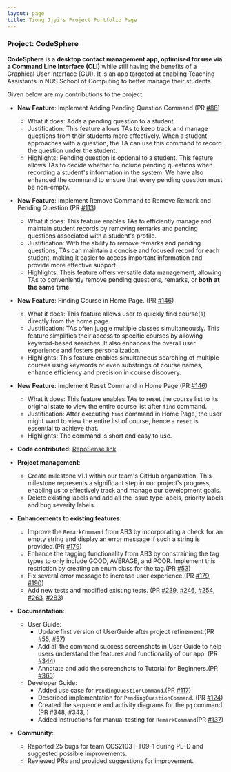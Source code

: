 ```yaml
---
layout: page
title: Tiong Jjyi's Project Portfolio Page
---
```


### Project: CodeSphere

**CodeSphere** is a **desktop contact management app, optimised for use via a Command Line Interface (CLI)**
while still having the benefits of a Graphical User Interface (GUI).
It is an app targeted at enabling Teaching Assistants in NUS School of Computing to better manage their students.

Given below are my contributions to the project.

* **New Feature**: Implement Adding Pending Question Command (PR [#88](https://github.com/AY2324S1-CS2103T-W15-4/tp/pull/88))
    * What it does: Adds a pending question to a student.
    * Justification: This feature allows TAs to keep track and manage questions from their students more effectively. When a student approaches with a question, the TA can use this command to record the question under the student.
    * Highlights: Pending question is optional to a student. This feature allows TAs to decide whether to include pending questions when recording a student's information in the system. We have also enhanced the command to ensure that every pending question must be non-empty.

* **New Feature**: Implement Remove Command to Remove Remark and Pending Question (PR [#113](https://github.com/AY2324S1-CS2103T-W15-4/tp/pull/113))
    * What it does: This feature enables TAs to efficiently manage and maintain student records by removing remarks and pending questions associated with a student's profile.
    * Justification:  With the ability to remove remarks and pending questions, TAs can maintain a concise and focused record for each student, making it easier to access important information and provide more effective support.
    * Highlights: Theis feature offers versatile data management, allowing TAs to conveniently remove pending questions, remarks, or **both** **at the same time**.

* **New Feature**: Finding Course in Home Page. (PR [#146](https://github.com/AY2324S1-CS2103T-W15-4/tp/pull/146))
    * What it does: This feature allows user to quickly find course(s) directly from the home page.
    * Justification: TAs often juggle multiple classes simultaneously. This feature simplifies their access to specific courses by allowing keyword-based searches. It also enhances the overall user experience and fosters personalization.
    * Highlights: This feature enables simultaneous searching of multiple courses using keywords or even substrings of course names, enhance efficiency and precision in course discovery.

* **New Feature**: Implement Reset Command in Home Page (PR [#146](https://github.com/AY2324S1-CS2103T-W15-4/tp/pull/146))
    * What it does: This feature enables TAs to reset the course list to its original state to view the entire course list after `find` command.
    * Justification: After executing `find` command in Home Page, the user might want to view the entire list of course, hence a `reset` is essential to achieve that.
    * Highlights: The command is short and easy to use.

* **Code contributed**: [RepoSense link](https://nus-cs2103-ay2324s1.github.io/tp-dashboard/?search=&sort=groupTitle&sortWithin=title&timeframe=commit&mergegroup=&groupSelect=groupByRepos&breakdown=true&checkedFileTypes=docs~functional-code~test-code&since=2023-09-22&tabOpen=true&tabType=authorship&tabAuthor=tiongjjyi&tabRepo=AY2324S1-CS2103T-W15-4%2Ftp%5Bmaster%5D&authorshipIsMergeGroup=false&authorshipFileTypes=docs~functional-code~test-code&authorshipIsBinaryFileTypeChecked=false&authorshipIsIgnoredFilesChecked=false)

* **Project management**:
    * Create milestone v1.1 within our team's GitHub organization. This milestone represents a significant step in our project's progress, enabling us to effectively track and manage our development goals.
    * Delete existing labels and add all the issue type labels, priority labels and bug severity labels.

* **Enhancements to existing features**:
    * Improve the `RemarkCommand` from AB3 by incorporating a check for an empty string and display an error message if such a string is provided.(PR [#179](https://github.com/AY2324S1-CS2103T-W15-4/tp/pull/179))
    * Enhance the tagging functionality from AB3 by constraining the tag types to only include GOOD, AVERAGE, and POOR. Implement this restriction by creating an enum class for the tag.(PR [#53](https://github.com/AY2324S1-CS2103T-W15-4/tp/pull/53))
    * Fix several error message to increase user experience.(PR [#179](https://github.com/AY2324S1-CS2103T-W15-4/tp/pull/179), [#190](https://github.com/AY2324S1-CS2103T-W15-4/tp/pull/190))
    * Add new tests and modified existing tests. (PR [#239](https://github.com/AY2324S1-CS2103T-W15-4/tp/pull/239), [#246](https://github.com/AY2324S1-CS2103T-W15-4/tp/pull/246), [#254](https://github.com/AY2324S1-CS2103T-W15-4/tp/pull/254), [#263](https://github.com/AY2324S1-CS2103T-W15-4/tp/pull/263), [#283](https://github.com/AY2324S1-CS2103T-W15-4/tp/pull/283))

* **Documentation**:
    * User Guide:
        * Update first version of UserGuide after project refinement.(PR [#55](https://github.com/AY2324S1-CS2103T-W15-4/tp/pull/55), [#57](https://github.com/AY2324S1-CS2103T-W15-4/tp/pull/57))
        * Add all the command success screenshots in User Guide to help users understand the features and functionality of our app. (PR [#344](https://github.com/AY2324S1-CS2103T-W15-4/tp/pull/344))
        * Annotate and add the screenshots to Tutorial for Beginners.(PR [#365](https://github.com/AY2324S1-CS2103T-W15-4/tp/pull/365))
    * Developer Guide:
        * Added use case for `PendingQuestionCommand`.(PR [#117](https://github.com/AY2324S1-CS2103T-W15-4/tp/pull/117))
        * Described implementation for `PendingQuestionCommand`. (PR [#124](https://github.com/AY2324S1-CS2103T-W15-4/tp/pull/124))
        * Created the sequence and activity diagrams for the `pq` command. (PR [#348](https://github.com/AY2324S1-CS2103T-W15-4/tp/pull/348), [#343](https://github.com/AY2324S1-CS2103T-W15-4/tp/pull/343), )
        * Added instructions for manual testing for `RemarkCommand`(PR [#137](https://github.com/AY2324S1-CS2103T-W15-4/tp/pull/317))

* **Community**:
    * Reported 25 bugs for team CCS2103T-T09-1 during PE-D and suggested possible improvements.
    * Reviewed PRs and provided suggestions for improvement.
